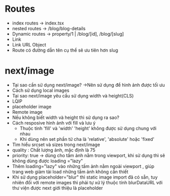 # Routes

- index routes -> index.tsx
- nested routes -> /blog/blog-details
- Dynamic routes -> property/1 | /blog/[id], /blog/[slug]
- Link
- Link URL Object
- Route có đường dẫn tên cụ thể sẽ ưu tiên hơn slug

# next/image

- Tại sao cần sử dụng next/image? ->Nên sử dụng để hình ảnh được tối ưu
- Cách sử dụng local images
- Tại sao next/image yêu cầu sử dụng width và height(CLS)
- LQIP
- placeholder image
- Remote image
- Nếu không biết width và height thì sử dụng ra sao?
- Cách resposive hình ảnh với fill và lưu ý
  - Thuộc tính 'fill' và 'width' 'height' không được sử dụng chung với nhau
  - Khi dùng nên set phần tử cha là 'relative', 'absolute' hoặc 'fixed'
- Tìm hiểu srcset và sizes trong next/image
- quality : Chất lượng ảnh, mặc định là 75
- priority: true -> dùng cho tấm ảnh nằm trong viewport, khi sử dụng thì sẽ không dùng được loading ="lazy"
- Thêm loading="lazy" vào những tấm ảnh nằm ngoài viewport , giúp trang web giảm tải load những tấm ảnh không cần thiết
- Khi sử dụng placeholder="blur" thì static image import đã có sẵn, tuy nhiên đối với remote images thì phải tự xử lý thuộc tính blurDataURL với thư viện được next giới thiệu là placeholder
